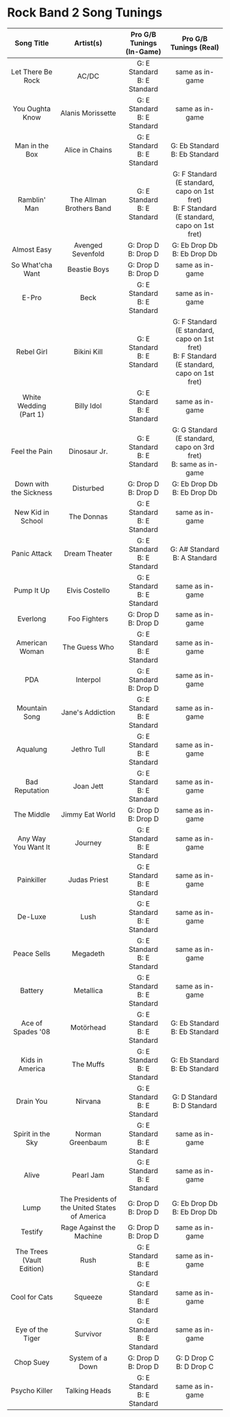 # Rock Band 2 Song Tunings

| Song Title | Artist(s) | Pro G/B Tunings (In-Game) | Pro G/B Tunings (Real) |
| :--------: | :-------: | :---------------: | :------------: |
| Let There Be Rock | AC/DC | G: E Standard<br>B: E Standard | same as in-game |
| You Oughta Know | Alanis Morissette | G: E Standard<br>B: E Standard | same as in-game |
| Man in the Box | Alice in Chains | G: E Standard<br>B: E Standard | G: Eb Standard<br>B: Eb Standard |
| Ramblin' Man | The Allman Brothers Band | G: E Standard<br>B: E Standard | G: F Standard (E standard, capo on 1st fret)<br>B: F Standard (E standard, capo on 1st fret) |
| Almost Easy | Avenged Sevenfold | G: Drop D<br>B: Drop D | G: Eb Drop Db<br>B: Eb Drop Db |
| So What'cha Want | Beastie Boys | G: Drop D<br>B: Drop D | same as in-game |
| E-Pro | Beck | G: E Standard<br>B: E Standard | same as in-game |
| Rebel Girl | Bikini Kill | G: E Standard<br>B: E Standard | G: F Standard (E standard, capo on 1st fret)<br>B: F Standard (E standard, capo on 1st fret) |
| White Wedding (Part 1) | Billy Idol | G: E Standard<br>B: E Standard | same as in-game |
| Feel the Pain | Dinosaur Jr. | G: E Standard<br>B: E Standard | G: G Standard (E standard, capo on 3rd fret)<br>B: same as in-game |
| Down with the Sickness | Disturbed | G: Drop D<br>B: Drop D | G: Eb Drop Db<br>B: Eb Drop Db |
| New Kid in School | The Donnas | G: E Standard<br>B: E Standard | same as in-game |
| Panic Attack | Dream Theater | G: E Standard<br>B: E Standard | G: A# Standard<br>B: A Standard |
| Pump It Up | Elvis Costello | G: E Standard<br>B: E Standard | same as in-game |
| Everlong | Foo Fighters | G: Drop D<br>B: Drop D | same as in-game |
| American Woman | The Guess Who | G: E Standard<br>B: E Standard | same as in-game |
| PDA | Interpol | G: E Standard<br>B: Drop D | same as in-game |
| Mountain Song | Jane's Addiction | G: E Standard<br>B: E Standard | same as in-game |
| Aqualung | Jethro Tull | G: E Standard<br>B: E Standard | same as in-game |
| Bad Reputation | Joan Jett | G: E Standard<br>B: E Standard | same as in-game |
| The Middle | Jimmy Eat World | G: Drop D<br>B: Drop D | same as in-game |
| Any Way You Want It | Journey | G: E Standard<br>B: E Standard | same as in-game |
| Painkiller | Judas Priest | G: E Standard<br>B: E Standard | same as in-game |
| De-Luxe | Lush | G: E Standard<br>B: E Standard | same as in-game |
| Peace Sells | Megadeth | G: E Standard<br>B: E Standard | same as in-game |
| Battery | Metallica | G: E Standard<br>B: E Standard | same as in-game |
| Ace of Spades '08 | Motörhead | G: E Standard<br>B: E Standard | G: Eb Standard<br>B: Eb Standard |
| Kids in America | The Muffs | G: E Standard<br>B: E Standard | G: Eb Standard<br>B: Eb Standard |
| Drain You | Nirvana | G: E Standard<br>B: E Standard | G: D Standard<br>B: D Standard |
| Spirit in the Sky | Norman Greenbaum | G: E Standard<br>B: E Standard | same as in-game |
| Alive | Pearl Jam | G: E Standard<br>B: E Standard | same as in-game |
| Lump | The Presidents of the United States of America | G: Drop D<br>B: Drop D | G: Eb Drop Db<br>B: Eb Drop Db |
| Testify | Rage Against the Machine | G: Drop D<br>B: Drop D | same as in-game |
| The Trees (Vault Edition) | Rush | G: E Standard<br>B: E Standard | same as in-game |
| Cool for Cats | Squeeze | G: E Standard<br>B: E Standard | same as in-game |
| Eye of the Tiger | Survivor | G: E Standard<br>B: E Standard | same as in-game |
| Chop Suey | System of a Down | G: Drop D<br>B: Drop D | G: D Drop C<br>B: D Drop C |
| Psycho Killer | Talking Heads | G: E Standard<br>B: E Standard | same as in-game |
